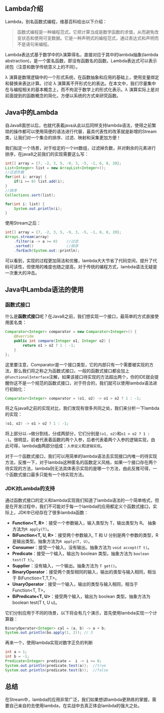 ## Lambda介绍
Lambda，别名函数式编程，维基百科给出以下介绍：
 > 函数式编程是一种编程范式。它把计算当成是数学函数的求值，从而避免改变状态和使用可变数据。它是一种声明式的编程范式，通过表达式和声明而不是语句来编程。

Lambda表达式基于数学中的λ演算得名，直接对应于其中的lambda抽象(lambda abstraction)，是一个匿名函数，即没有函数名的函数。Lambda表达式可以表示闭包（注意和数学传统意义上的不同）。

λ 演算是数理逻辑中的一个形式系统，在函数抽象和应用的基础上，使用变量绑定和替换来表达计算。讨论 λ 演算离不开形式化的表达。在本文中，我们尽量集中在与编程相关的基本概念上，而不拘泥于数学上的形式化表示。λ 演算实际上是对前面提到的函数概念的简化，方便以系统的方式来研究函数。

## Java中的Lambda
自Java8面世以后，也就代表着java从此以后同样支持lambda语法，使得之前繁琐的操作都可以使用简便的语法进行代替，最具代表性的改革就是新增的Stream类，让我们对一个集合的排序、过滤、映射和采集更加方便！

我们拟定一个场景，对于给定的一个int数组，过滤掉负数，并对剩余的元素进行排序，在java8之前我们的实现需要这么写：
```java
int[] array = {7, -2, 3, 5, -9, 3, -5, -1, 6, 8, 20};
List<Integer> list = new ArrayList<Integer>();
//过滤负数
for(int i: array) {
    if(i >= 0) list.add(i);
}
//排序
Collections.sort(list);

for(int i: list) {
    System.out.println(i);
}
```

使用Stream之后：
```java
int[] array = {7, -2, 3, 5, -9, 3, -5, -1, 6, 8, 20};
Arrays.stream(array)
    .filter(a -> a >= 0)    //过滤
    .sorted()               //排序
    .forEach(System.out::println);
```
可以看到，实现的过程更加简洁和优雅，lambda大大节省了代码空间，提升了代码可读性，但使用的难度也随之提高，对于传统的编程方式，lambda语法无疑是一次重大的冲击。

## Java中Lambda语法的使用
### 函数式接口
什么是**函数式接口**呢？在Java8之前，我们想实现一个接口，最简单的方式直接使用匿名类：
```java
Comparator<Integer> comparator = new Comparator<Integer>() {
    @Override
    public int compare(Integer o1, Integer o2) {
        return o1 > o2 ? 1 : -1;
    }
};
```
这里要注意，Comparator是一个接口类型，它的内部只有一个需要被实现的方法，那么我们将之称之为函数式接口，一般的函数式接口都会加上``@FunctionalInterface``注解，如果该接口待实现的方法超出两个，你的IDE就会提醒你这不是一个规范的函数式接口，对于符合的，我们就可以使用lambda语法进行初始化：
```java
Comparator<Integer> comparator = (o1, o2) -> o1 > o2 ? 1 : -1;
```
将之与java8之前的实现对比，我们发现有很多共同之处，我们来分析一下lambda的实现：
```java
(o1, o2) -> o1 > o2 ? 1 : -1;
```
将上部分以``->``做分割线，分成两部分，它们分别是``(o1, o2)``和``o1 > o2 ? 1 : -1``。很明显，前者代表着函数的两个入参，后者代表着两个入参的逻辑实现，由此可得，lambda由两部分组成：``入参定义``和``逻辑实现``。

对于一个函数式接口，我们可以用简单的lambda语法去实现接口内唯一的待实现方法，反推一下，对于lambda这种匿名的函数定义风格，如果一个接口存在两个待实现的方法，lambda则无法具体表示实现的是哪一个方法，由此反推可得，一个函数式接口最多只能有一个待实现方法。
### JDK对Lambda的支持
通过函数式接口的定义和lambda实现我们知道了lambda语法的一个简单格式，但是在开发过程中，我们不可能对于每一个lambda的应用都定义个函数式接口，实际上，JDK中已经存在了很多lambda函数：
 - **Function<T, R>**：接受一个参数输入，输入类型为 T，输出类型为 R。 抽象方法为``R apply(T)``。
 - **BiFunction<T, U, R>**：接受两个参数输入, T 和 U 分别是两个参数的类型，R 是输出类型。抽象方法为``R apply(T, U)``。
 - **Consumer<T>**：接受一个输入，没有输出。抽象方法为 ``void accept(T t)``。
 - **Predicate<T>**：接受一个输入，输出为 boolean 类型。抽象方法为 ``boolean test(T t)``。
 - **Supplier<T>**：没有输入，一个输出。抽象方法为 ``T get()``。
 - **BinaryOperator<T>**：接受两个类型相同的输入，输出的类型与输入相同，相当于 BiFunction<T,T,T>。
 - **UnaryOperator<T>**：接受一个输入，输出的类型与输入相同，相当于 Function<T, T>。
 - **BiPredicate<T, U>**：接受两个输入，输出为 boolean 类型。抽象方法为 boolean test(T t, U u)。

它们分别应用于不同的场景，以下将会有几个演示，首先使用lambda实现一个计算器：
```java
BinaryOperator<Integer> cal = (a, b) -> a + b;
System.out.println(bo.apply(1, 2)); // 3
```
再来一个，使用lambda实现对数字正负的判断
```java
int a = 1;
int b = -1;
Predicate<Integer> predicate =  i -> i >= 0;
System.out.println(predicate.test(a));  //true
System.out.println(predicate.test(b));  //false
```
## 总结
在Stream中，lambda的应用非常广泛，我们如果想讲lambda更熟练的掌握，需要自己亲自的去使用lambda，在实战中去真正体会lambda的强大之处。
